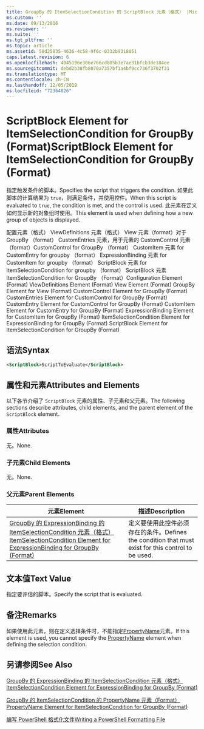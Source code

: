 ```yaml
---
title: GroupBy 的 ItemSelectionCondition 的 ScriptBlock 元素（格式） |Microsoft Docs
ms.custom: ''
ms.date: 09/13/2016
ms.reviewer: ''
ms.suite: ''
ms.tgt_pltfrm: ''
ms.topic: article
ms.assetid: 58d25835-4636-4c58-9f6c-0332b9318051
caps.latest.revision: 6
ms.openlocfilehash: 4045196e306e766cd805b3e7ae31bfcb3de184ee
ms.sourcegitcommit: debd2b38fb8070a7357bf1a4bf9cc736f3702f31
ms.translationtype: MT
ms.contentlocale: zh-CN
ms.lasthandoff: 12/05/2019
ms.locfileid: "72364826"
---
```

# <a name="scriptblock-element-for-itemselectioncondition-for-groupby-format"></a><span data-ttu-id="9d17e-102">ScriptBlock Element for ItemSelectionCondition for GroupBy (Format)</span><span class="sxs-lookup"><span data-stu-id="9d17e-102">ScriptBlock Element for ItemSelectionCondition for GroupBy (Format)</span></span>

<span data-ttu-id="9d17e-103">指定触发条件的脚本。</span><span class="sxs-lookup"><span data-stu-id="9d17e-103">Specifies the script that triggers the condition.</span></span> <span data-ttu-id="9d17e-104">如果此脚本的计算结果为 `true`，则满足条件，并使用控件。</span><span class="sxs-lookup"><span data-stu-id="9d17e-104">When this script is evaluated to `true`, the condition is met, and the control is used.</span></span> <span data-ttu-id="9d17e-105">此元素在定义如何显示新的对象组时使用。</span><span class="sxs-lookup"><span data-stu-id="9d17e-105">This element is used when defining how a new group of objects is displayed.</span></span>

<span data-ttu-id="9d17e-106">配置元素（格式） ViewDefinitions 元素（格式） View 元素（format）对于 GroupBy （format） CustomEntries 元素，用于元素的 CustomControl 元素（format）CustomControl for GroupBy （format） CustomItem 元素 for CustomEntry for groupby （format） ExpressionBinding 元素 for CustomItem for groupby （format） ScriptBlock 元素 for ItemSelectionCondition for groupby （format） ScriptBlock 元素ItemSelectionCondition for GroupBy （Format）</span><span class="sxs-lookup"><span data-stu-id="9d17e-106">Configuration Element (Format) ViewDefinitions Element (Format) View Element (Format) GroupBy Element for View (Format) CustomControl Element for GroupBy (Format) CustomEntries Element for CustomControl for GroupBy (Format) CustomEntry Element for CustomControl for GroupBy (Format) CustomItem Element for CustomEntry for GroupBy (Format) ExpressionBinding Element for CustomItem for GroupBy (Format) ItemSelectionCondition Element for ExpressionBinding for GroupBy (Format) ScriptBlock Element for ItemSelectionCondition for GroupBy (Format)</span></span>

## <a name="syntax"></a><span data-ttu-id="9d17e-107">语法</span><span class="sxs-lookup"><span data-stu-id="9d17e-107">Syntax</span></span>

```xml
<ScriptBlock>ScriptToEvaluate</ScriptBlock>
```

## <a name="attributes-and-elements"></a><span data-ttu-id="9d17e-108">属性和元素</span><span class="sxs-lookup"><span data-stu-id="9d17e-108">Attributes and Elements</span></span>

<span data-ttu-id="9d17e-109">以下各节介绍了 `ScriptBlock` 元素的属性、子元素和父元素。</span><span class="sxs-lookup"><span data-stu-id="9d17e-109">The following sections describe attributes, child elements, and the parent element of the `ScriptBlock` element.</span></span>

### <a name="attributes"></a><span data-ttu-id="9d17e-110">属性</span><span class="sxs-lookup"><span data-stu-id="9d17e-110">Attributes</span></span>

<span data-ttu-id="9d17e-111">无。</span><span class="sxs-lookup"><span data-stu-id="9d17e-111">None.</span></span>

### <a name="child-elements"></a><span data-ttu-id="9d17e-112">子元素</span><span class="sxs-lookup"><span data-stu-id="9d17e-112">Child Elements</span></span>

<span data-ttu-id="9d17e-113">无。</span><span class="sxs-lookup"><span data-stu-id="9d17e-113">None.</span></span>

### <a name="parent-elements"></a><span data-ttu-id="9d17e-114">父元素</span><span class="sxs-lookup"><span data-stu-id="9d17e-114">Parent Elements</span></span>

|<span data-ttu-id="9d17e-115">元素</span><span class="sxs-lookup"><span data-stu-id="9d17e-115">Element</span></span>|<span data-ttu-id="9d17e-116">描述</span><span class="sxs-lookup"><span data-stu-id="9d17e-116">Description</span></span>|
|-------------|-----------------|
|[<span data-ttu-id="9d17e-117">GroupBy 的 ExpressionBinding 的 ItemSelectionCondition 元素（格式）</span><span class="sxs-lookup"><span data-stu-id="9d17e-117">ItemSelectionCondition Element for ExpressionBinding for GroupBy (Format)</span></span>](./itemselectioncondition-element-for-expressionbinding-for-groupby-format.md)|<span data-ttu-id="9d17e-118">定义要使用此控件必须存在的条件。</span><span class="sxs-lookup"><span data-stu-id="9d17e-118">Defines the condition that must exist for this control to be used.</span></span>|

## <a name="text-value"></a><span data-ttu-id="9d17e-119">文本值</span><span class="sxs-lookup"><span data-stu-id="9d17e-119">Text Value</span></span>

<span data-ttu-id="9d17e-120">指定要评估的脚本。</span><span class="sxs-lookup"><span data-stu-id="9d17e-120">Specify the script that is evaluated.</span></span>

## <a name="remarks"></a><span data-ttu-id="9d17e-121">备注</span><span class="sxs-lookup"><span data-stu-id="9d17e-121">Remarks</span></span>

<span data-ttu-id="9d17e-122">如果使用此元素，则在定义选择条件时，不能指定[PropertyName](./propertyname-element-for-itemselectioncondition-for-groupby-format.md)元素。</span><span class="sxs-lookup"><span data-stu-id="9d17e-122">If this element is used, you cannot specify the [PropertyName](./propertyname-element-for-itemselectioncondition-for-groupby-format.md) element when defining the selection condition.</span></span>

## <a name="see-also"></a><span data-ttu-id="9d17e-123">另请参阅</span><span class="sxs-lookup"><span data-stu-id="9d17e-123">See Also</span></span>

[<span data-ttu-id="9d17e-124">GroupBy 的 ExpressionBinding 的 ItemSelectionCondition 元素（格式）</span><span class="sxs-lookup"><span data-stu-id="9d17e-124">ItemSelectionCondition Element for ExpressionBinding for GroupBy (Format)</span></span>](./itemselectioncondition-element-for-expressionbinding-for-groupby-format.md)

[<span data-ttu-id="9d17e-125">GroupBy 的 ItemSelectionCondition 的 PropertyName 元素（Format）</span><span class="sxs-lookup"><span data-stu-id="9d17e-125">PropertyName Element for ItemSelectionCondition for GroupBy (Format)</span></span>](./propertyname-element-for-itemselectioncondition-for-groupby-format.md)

[<span data-ttu-id="9d17e-126">编写 PowerShell 格式化文件</span><span class="sxs-lookup"><span data-stu-id="9d17e-126">Writing a PowerShell Formatting File</span></span>](./writing-a-powershell-formatting-file.md)
